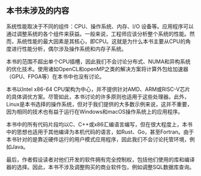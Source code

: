 
## 本书未涉及的内容

系统性能取决于不同的组件：CPU、操作系统、内存、I/O 设备等。应用程序可以通过调整系统的各个组件来获益。一般来说，工程师应该分析整个系统的性能。然而，系统性能的最大因素是其核心，即CPU。这就是为什么本书主要从CPU的角度进行性能分析，偶尔涉及操作系统和内存子系统。

本书的范围不超出单个CPU插槽，因此我们不会讨论分布式、NUMA和异构系统的优化技术。使用诸如OpenCL和openMP之类的解决方案将计算外包给加速器（GPU、FPGA等）在本书中也没有讨论。

本书以Intel x86-64 CPU架构为中心，并不提供针对AMD、ARM或RISC-V芯片的具体调优方案。尽管如此，本书讨论的许多原则也适用于这些处理器。此外，Linux是本书选择的操作系统，但对于我们提供的大多数示例来说，这并不重要，因为相同的技术也有益于运行在Windows和macOS操作系统上的应用程序。

本书中的所有代码片段均以C、C++或x86汇编语言编写，但在很大程度上，本书中的思想也适用于其他编译为本机代码的语言，如Rust、Go，甚至Fortran。由于本书针对的是靠近硬件运行的用户模式应用程序，因此我们不会讨论托管环境，例如Java。

最后，作者假设读者对他们开发的软件拥有完全控制权，包括他们使用的库和编译器的选择。因此，本书不涉及调整购买的商业软件包，例如调整SQL数据库查询。

